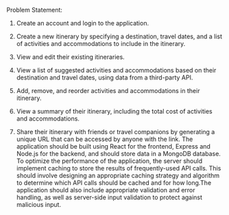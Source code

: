 
Problem Statement:
1. Create an account and login to the application.

2. Create a new itinerary by specifying a destination, travel dates, and a list of activities and
accommodations to include in the itinerary.

3. View and edit their existing itineraries.

4. View a list of suggested activities and accommodations based on their destination and travel dates, using data from a third-party API. 

5. Add, remove, and reorder activities and accommodations in their itinerary.

6. View a summary of their itinerary, including the total cost of activities and accommodations.

7. Share their itinerary with friends or travel companions by generating a unique URL that can be accessed by anyone with the link.
The application should be built using React for the frontend, Express and Node.js for the backend, and should store data in a MongoDB database.
To optimize the performance of the application, the server should implement caching to store the results of frequently-used API calls. This should involve designing an appropriate caching strategy and algorithm to determine which API calls should be cached and for how long.The application should also include appropriate validation and error handling, as well as server-side input validation to protect against malicious input.
